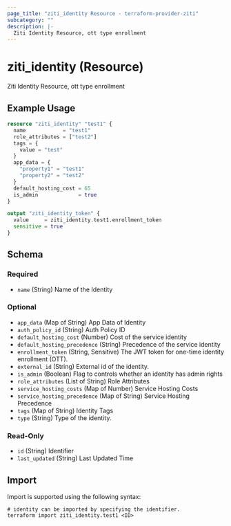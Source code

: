 ```yaml
---
page_title: "ziti_identity Resource - terraform-provider-ziti"
subcategory: ""
description: |-
  Ziti Identity Resource, ott type enrollment
---
```


# ziti_identity (Resource)

Ziti Identity Resource, ott type enrollment

## Example Usage

```terraform
resource "ziti_identity" "test1" {
  name            = "test1"
  role_attributes = ["test2"]
  tags = {
    value = "test"
  }
  app_data = {
    "property1" = "test1"
    "property2" = "test2"
  }
  default_hosting_cost = 65
  is_admin             = true
}

output "ziti_identity_token" {
  value     = ziti_identity.test1.enrollment_token
  sensitive = true
}
```

<!-- schema generated by tfplugindocs -->
## Schema

### Required

- `name` (String) Name of the Identity

### Optional

- `app_data` (Map of String) App Data of Identity
- `auth_policy_id` (String) Auth Policy ID
- `default_hosting_cost` (Number) Cost of the service identity
- `default_hosting_precedence` (String) Precedence of the service identity
- `enrollment_token` (String, Sensitive) The JWT token for one-time identity enrollment (OTT).
- `external_id` (String) External id of the identity.
- `is_admin` (Boolean) Flag to controls whether an identity has admin rights
- `role_attributes` (List of String) Role Attributes
- `service_hosting_costs` (Map of Number) Service Hosting Costs
- `service_hosting_precedence` (Map of String) Service Hosting Precedence
- `tags` (Map of String) Identity Tags
- `type` (String) Type of the identity.

### Read-Only

- `id` (String) Identifier
- `last_updated` (String) Last Updated Time

## Import

Import is supported using the following syntax:

```shell
# identity can be imported by specifying the identifier.
terraform import ziti_identity.test1 <ID>
```
